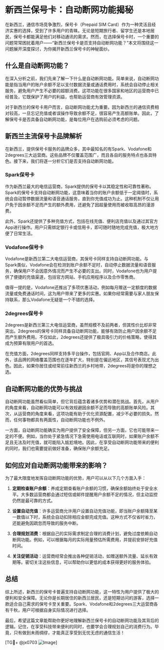 # 新西兰保号卡：自动断网功能揭秘

在新西兰，通信市场竞争激烈，保号卡（Prepaid SIM Card）作为一种灵活且经济实惠的选择，受到了许多用户的青睐。无论是短期旅行者、留学生还是本地居民，保号卡都能满足他们对移动通讯的需求。然而，在选择保号卡时，一个重要的问题常常困扰着用户——“新西兰保号卡是否支持自动断网功能？”本文将围绕这一问题展开深度探讨，为你揭开新西兰保号卡的神秘面纱。

## 什么是自动断网功能？

在深入分析之前，我们先来了解一下什么是自动断网功能。简单来说，自动断网功能是指当用户的账户余额不足以支付数据流量或通话费用时，系统会自动停止相关服务，避免用户产生不必要的超额消费。这项功能在很多国家和地区的运营商中已经普及，它既保护了用户的利益，也帮助运营商有效管理资源。

对于新西兰的保号卡用户而言，自动断网功能尤为重要。因为新西兰的通信资费相对较高，一旦忘记充值或者误操作导致余额不足，很容易产生高额账单。因此，了解保号卡是否具备自动断网功能，是每位用户在选购前必须考虑的问题。

## 新西兰主流保号卡品牌解析

在新西兰，提供保号卡服务的品牌众多，其中最知名的有Spark、Vodafone和2degrees三大运营商。这些品牌不仅覆盖范围广，而且各自的服务特点也各具特色。接下来，我们将逐一分析它们是否支持自动断网功能。

### Spark保号卡

作为新西兰最大的电信运营商，Spark提供的保号卡以其稳定性和可靠性著称。Spark的保号卡支持自动断网功能，这意味着当你的账户余额低于一定阈值时，系统会自动暂停数据流量和语音通话服务，直到你充值成功为止。这种机制不仅让用户免于因余额不足而产生的额外费用，还避免了因超量使用而被收取高昂的漫游费。

此外，Spark还提供了多种充值方式，包括在线充值、便利店充值以及通过其官方App进行操作。用户只需绑定银行卡或信用卡，即可随时随地完成充值，极大地方便了日常生活。

### Vodafone保号卡

Vodafone是新西兰第二大电信运营商，其保号卡同样支持自动断网功能。与Spark类似，Vodafone会在检测到账户余额不足时，自动停止数据流量和语音服务，确保用户不会因意外情况而产生不必要的支出。同时，Vodafone也为用户提供了便捷的充值渠道，包括官方网站、手机应用程序以及合作零售商。

值得一提的是，Vodafone还推出了多项优惠活动，例如每月赠送一定额度的数据流量或免费通话时间，这为用户带来了更多的实惠。如果你经常需要与家人朋友保持联系，那么Vodafone无疑是一个不错的选择。

### 2degrees保号卡

2degrees是新西兰第三大电信运营商，虽然规模不及前两者，但其性价比却非常突出。2degrees的保号卡同样具备自动断网功能，能够有效防止用户因余额不足而产生额外费用。不仅如此，2degrees还提供了极具吸引力的价格策略，使得其成为预算有限用户的首选。

在充值方面，2degrees同样支持多平台操作，包括官网、App以及合作商店。此外，该品牌的网络覆盖范围也在逐年扩大，特别是在偏远地区，其信号表现尤为出色。因此，如果你居住或经常前往新西兰的乡村地带，2degrees将是你的理想之选。

## 自动断网功能的优势与挑战

自动断网功能虽然看似简单，但它背后蕴含着诸多优势和潜在挑战。首先，从用户的角度来看，自动断网功能可以有效规避因余额不足而导致的高额账单风险。其次，从运营商的角度来看，这项功能有助于优化资源配置，减少不必要的损失。然而，任何事物都具有两面性，自动断网功能也不例外。

一方面，自动断网功能确实为用户提供了安全保障，但另一方面，它也可能带来一定的不便。例如，当你处于紧急情况下急需使用电话或互联网时，如果账户余额不足且无法及时充值，就可能陷入尴尬境地。因此，在享受自动断网功能带来的便利的同时，我们也需要提前做好准备，确保账户余额充足。

## 如何应对自动断网功能带来的影响？

为了最大限度地发挥自动断网功能的优势，用户可以从以下几个方面入手：

1. **定期检查账户余额**：养成定期查看账户余额的习惯，确保余额始终处于安全水平。大多数运营商都会通过短信或邮件提醒用户余额不足的情况，但主动监控仍然是最可靠的方式。

2. **设置自动充值**：许多运营商允许用户设置自动充值功能，即当账户余额降至某一数值以下时，系统会自动扣除相应金额完成充值。这种方式不仅省时省力，还能避免因疏忽而导致的服务中断。

3. **合理规划消费**：根据自己的实际需求制定合理的消费计划，避免过度依赖自动断网功能。例如，可以根据每月的实际用量预估所需费用，并提前安排好充值时间。

4. **关注促销活动**：运营商经常会推出各种促销活动，如赠送额外流量、延长有效期等。密切关注这些信息，可以帮助你以更低的成本获得更好的服务体验。

## 总结

综上所述，新西兰的保号卡普遍支持自动断网功能，这一特性为用户提供了极大的便利和安全保障。无论你是长期居住的新西兰居民，还是短期访问的游客，选择一款适合自己需求的保号卡至关重要。Spark、Vodafone和2degrees三大运营商各有千秋，用户可根据自身实际情况进行选择。

最后，希望这篇文章能帮助你更好地理解新西兰保号卡的自动断网功能及其背后的逻辑。记住，在享受科技带来便利的同时，也要学会合理规划自己的消费行为。毕竟，只有做到未雨绸缪，才能真正享受到无忧无虑的通信生活！

[TG💪+ @jx0703 ![Image](https://github.com/user-attachments/assets/dbca1d08-cadb-493c-b0ec-ad6f7a83f270)]